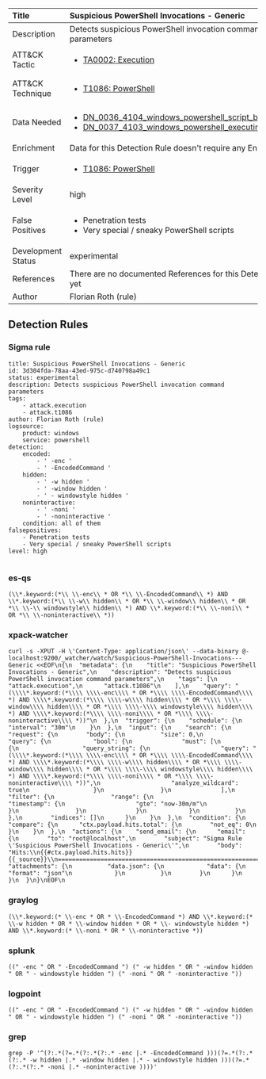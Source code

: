 | Title                | Suspicious PowerShell Invocations - Generic                                                                                                                                                 |
|:---------------------|:------------------------------------------------------------------------------------------------------------------------------------------------------------|
| Description          | Detects suspicious PowerShell invocation command parameters                                                                                                                                           |
| ATT&amp;CK Tactic    |  <ul><li>[TA0002: Execution](https://attack.mitre.org/tactics/TA0002)</li></ul>  |
| ATT&amp;CK Technique | <ul><li>[T1086: PowerShell](https://attack.mitre.org/techniques/T1086)</li></ul>  |
| Data Needed          | <ul><li>[DN_0036_4104_windows_powershell_script_block](../Data_Needed/DN_0036_4104_windows_powershell_script_block.md)</li><li>[DN_0037_4103_windows_powershell_executing_pipeline](../Data_Needed/DN_0037_4103_windows_powershell_executing_pipeline.md)</li></ul>  |
| Enrichment           |  Data for this Detection Rule doesn't require any Enrichments.  |
| Trigger              | <ul><li>[T1086: PowerShell](../Triggers/T1086.md)</li></ul>  |
| Severity Level       | high |
| False Positives      | <ul><li>Penetration tests</li><li>Very special / sneaky PowerShell scripts</li></ul>  |
| Development Status   | experimental |
| References           |  There are no documented References for this Detection Rule yet  |
| Author               | Florian Roth (rule) |


## Detection Rules

### Sigma rule

```
title: Suspicious PowerShell Invocations - Generic
id: 3d304fda-78aa-43ed-975c-d740798a49c1
status: experimental
description: Detects suspicious PowerShell invocation command parameters
tags:
    - attack.execution
    - attack.t1086
author: Florian Roth (rule)
logsource:
    product: windows
    service: powershell
detection:
    encoded:
        - ' -enc '
        - ' -EncodedCommand '
    hidden:
        - ' -w hidden '
        - ' -window hidden '
        - ' - windowstyle hidden '
    noninteractive:
        - ' -noni '
        - ' -noninteractive '
    condition: all of them
falsepositives:
    - Penetration tests
    - Very special / sneaky PowerShell scripts
level: high


```





### es-qs
    
```
(\\*.keyword:(*\\ \\-enc\\ * OR *\\ \\-EncodedCommand\\ *) AND \\*.keyword:(*\\ \\-w\\ hidden\\ * OR *\\ \\-window\\ hidden\\ * OR *\\ \\-\\ windowstyle\\ hidden\\ *) AND \\*.keyword:(*\\ \\-noni\\ * OR *\\ \\-noninteractive\\ *))
```


### xpack-watcher
    
```
curl -s -XPUT -H \'Content-Type: application/json\' --data-binary @- localhost:9200/_watcher/watch/Suspicious-PowerShell-Invocations---Generic <<EOF\n{\n  "metadata": {\n    "title": "Suspicious PowerShell Invocations - Generic",\n    "description": "Detects suspicious PowerShell invocation command parameters",\n    "tags": [\n      "attack.execution",\n      "attack.t1086"\n    ],\n    "query": "(\\\\*.keyword:(*\\\\ \\\\-enc\\\\ * OR *\\\\ \\\\-EncodedCommand\\\\ *) AND \\\\*.keyword:(*\\\\ \\\\-w\\\\ hidden\\\\ * OR *\\\\ \\\\-window\\\\ hidden\\\\ * OR *\\\\ \\\\-\\\\ windowstyle\\\\ hidden\\\\ *) AND \\\\*.keyword:(*\\\\ \\\\-noni\\\\ * OR *\\\\ \\\\-noninteractive\\\\ *))"\n  },\n  "trigger": {\n    "schedule": {\n      "interval": "30m"\n    }\n  },\n  "input": {\n    "search": {\n      "request": {\n        "body": {\n          "size": 0,\n          "query": {\n            "bool": {\n              "must": [\n                {\n                  "query_string": {\n                    "query": "(\\\\*.keyword:(*\\\\ \\\\-enc\\\\ * OR *\\\\ \\\\-EncodedCommand\\\\ *) AND \\\\*.keyword:(*\\\\ \\\\-w\\\\ hidden\\\\ * OR *\\\\ \\\\-window\\\\ hidden\\\\ * OR *\\\\ \\\\-\\\\ windowstyle\\\\ hidden\\\\ *) AND \\\\*.keyword:(*\\\\ \\\\-noni\\\\ * OR *\\\\ \\\\-noninteractive\\\\ *))",\n                    "analyze_wildcard": true\n                  }\n                }\n              ],\n              "filter": {\n                "range": {\n                  "timestamp": {\n                    "gte": "now-30m/m"\n                  }\n                }\n              }\n            }\n          }\n        },\n        "indices": []\n      }\n    }\n  },\n  "condition": {\n    "compare": {\n      "ctx.payload.hits.total": {\n        "not_eq": 0\n      }\n    }\n  },\n  "actions": {\n    "send_email": {\n      "email": {\n        "to": "root@localhost",\n        "subject": "Sigma Rule \'Suspicious PowerShell Invocations - Generic\'",\n        "body": "Hits:\\n{{#ctx.payload.hits.hits}}{{_source}}\\n================================================================================\\n{{/ctx.payload.hits.hits}}",\n        "attachments": {\n          "data.json": {\n            "data": {\n              "format": "json"\n            }\n          }\n        }\n      }\n    }\n  }\n}\nEOF\n
```


### graylog
    
```
(\\*.keyword:(* \\-enc * OR * \\-EncodedCommand *) AND \\*.keyword:(* \\-w hidden * OR * \\-window hidden * OR * \\- windowstyle hidden *) AND \\*.keyword:(* \\-noni * OR * \\-noninteractive *))
```


### splunk
    
```
((" -enc " OR " -EncodedCommand ") (" -w hidden " OR " -window hidden " OR " - windowstyle hidden ") (" -noni " OR " -noninteractive "))
```


### logpoint
    
```
((" -enc " OR " -EncodedCommand ") (" -w hidden " OR " -window hidden " OR " - windowstyle hidden ") (" -noni " OR " -noninteractive "))
```


### grep
    
```
grep -P '^(?:.*(?=.*(?:.*(?:.* -enc |.* -EncodedCommand )))(?=.*(?:.*(?:.* -w hidden |.* -window hidden |.* - windowstyle hidden )))(?=.*(?:.*(?:.* -noni |.* -noninteractive ))))'
```



